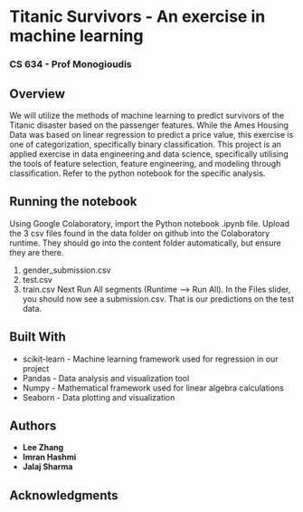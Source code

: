 # Titanic Survivors - An exercise in machine learning
### CS 634 - Prof Monogioudis

## Overview
We will utilize the methods of machine learning to predict survivors of the Titanic disaster based on the passenger features. While the Ames Housing Data was based on linear regression to predict a price value, this exercise is one of categorization, specifically binary classification. This project is an applied exercise in data engineering and data science, specifically utilising the tools of feature selection, feature engineering, and modeling through classification. Refer to the python notebook for the specific analysis.

## Running the notebook

Using Google Colaboratory, import the Python notebook .ipynb file. Upload the 3 csv files found in the data folder on github into the Colaboratory runtime. They should go into the content folder automatically, but ensure they are there.
1) gender_submission.csv
2) test.csv
3) train.csv
Next Run All segments (Runtime --> Run All). In the Files slider, you should now see a submission.csv. That is our predictions on the test data. 

## Built With

* scikit-learn - Machine learning framework used for regression in our project
* Pandas - Data analysis and visualization tool
* Numpy - Mathematical framework used for linear algebra calculations
* Seaborn - Data plotting and visualization


## Authors

* **Lee Zhang**
* **Imran Hashmi**
* **Jalaj Sharma**

## Acknowledgments
